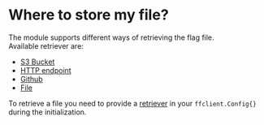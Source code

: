 # Where to store my file?
The module supports different ways of retrieving the flag file.  
Available retriever are:

- [S3 Bucket](./s3.md)
- [HTTP endpoint](./http.md)
- [Github](./github.md)
- [File](./file.md)

To retrieve a file you need to provide a [retriever](https://pkg.go.dev/github.com/thomaspoignant/go-feature-flag#Retriever) in your `ffclient.Config{}` during the initialization.
